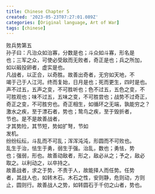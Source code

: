 ```yaml
---
title: Chinese Chapter 5
created: '2023-05-23T07:27:01.089Z'
categories: [Original language, Art of War]
tags: [chinese]
---
```

败兵势第五  
孙子曰：凡治众如治寡，分数是也；斗众如斗寡，形名是  
也；三军之众，可使必受敌而无败者，奇正是也；兵之所加，  
如以碫投卵者，虚实是也。  
凡战者，以正合，以奇胜。故善出奇者，无穷如天地，不  
竭于己于人江河。终而复始，日月是也；死而更生，四时是也。  
声不过五，五声之变，不可胜听也；色不过五，五色之变，不  
可胜观也；味不过五，五味之变，不可胜尝也；战势不过奇正，  
奇正之变，不可胜穷也。奇正相生，如循环之无端，孰能穷之？  
激水之疾，至于漂石者，势也；鸷鸟之疾，至于毁折者，  
节也。是不是故善战者，  
才其势险，其节短，势如扩弩，节如  
发机。  
纷纷纭纭，斗乱而不可乱；浑浑沌沌，形圆而不可败也。  
乱生于治，怯生于勇，弱生于强。治乱，数也；勇怯，势  
也；强弱，形也。故善动敌者，形之，敌必从之；予之，敌必  
取之。以利动之，以卒持之。  
故善战者，求之于势，不责于人，故能择人而任势。任势  
者，其战人也，如转木石。木石之性，安则静，危则动，方则  
止，圆则行。故善战人之势，如转圆石于千仞之山者，势也。